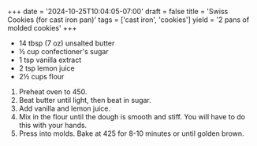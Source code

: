 +++
date = '2024-10-25T10:04:05-07:00'
draft = false
title = 'Swiss Cookies (for cast iron pan)'
tags = ['cast iron', 'cookies']
yield = '2 pans of molded cookies'
+++

* 14 tbsp (7 oz) unsalted butter
* ½ cup confectioner's sugar
* 1 tsp vanilla extract
* 2 tsp lemon juice
* 2½ cups flour

1. Preheat oven to 450.
2. Beat butter until light, then beat in sugar.
3. Add vanilla and lemon juice.
4. Mix in the flour until the dough is smooth and stiff. You will have to do this with your hands.
5. Press into molds. Bake at 425 for 8-10 minutes or until golden brown.